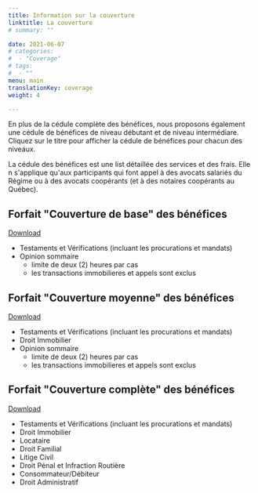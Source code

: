 ```yaml
---
title: Information sur la couverture
linktitle: La couverture
# summary: ""

date: 2021-06-07
# categories:
#  - "Coverage"
# tags:
#  - ""
menu: main
translationKey: coverage
weight: 4

---
```


En plus de la cédule complète des bénéfices, nous proposons également une cédule de bénéfices de niveau débutant et de niveau intermédiare. Cliquez sur le titre pour afficher la cédule de bénéfices pour chacun des niveaux.

La cédule des bénéfices est une list détaillée des services et des frais. Elle n s'applique qu'aux participants qui font appel à des avocats salariés du Régime ou à des avocats coopérants (et à des notaires coopérants au Québec).  

## Forfait "Couverture de base" des bénéfices 
[Download](/pdf/FRENCH%20Benefit%20Schedule%20(ENTRY)%202020_01_01.pdf)
- Testaments et Vérifications (incluant les procurations et mandats)
- Opinion sommaire
  - limite de deux (2) heures par cas
  - les transactions immobilieres et appels sont exclus    

## Forfait "Couverture moyenne" des bénéfices
[Download](/pdf/FRENCH%20Benefit%20Schedule%20(MID-LEVEL)%202020_01_01.pdf)  
- Testaments et Vérifications (incluant les procurations et mandats)
- Droit Immobilier
- Opinion sommaire
  - limite de deux (2) heures par cas
  - les transactions immobilieres et appels sont exclus

## Forfait "Couverture complète" des bénéfices
[Download](/pdf/FRENCH%20Benefit%20Schedule%20(FULL)%202020_01_01.pdf)  
- Testaments et Vérifications (incluant les procurations et mandats)  
- Droit Immobilier  
- Locataire  
- Droit Familial  
- Litige Civil  
- Droit Pénal et Infraction Routière  
- Consommateur/Débiteur  
- Droit Administratif